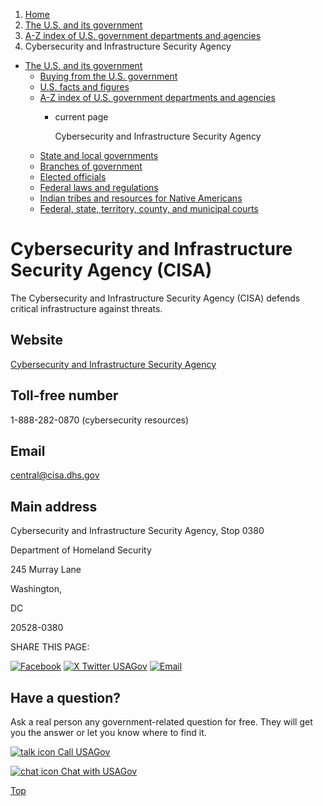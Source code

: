 1. [Home](/)
2. [The U.S. and its government](/about-the-us)
3. [A-Z index of U.S. government departments and agencies](/agency-index)
4. Cybersecurity and Infrastructure Security Agency

* [The U.S. and its government](/about-the-us)
  + [Buying from the U.S. government](/buy-from-government)
  + [U.S. facts and figures](/facts-figures)
  + [A-Z index of U.S. government departments and agencies](/agency-index)
    - current page

      Cybersecurity and Infrastructure Security Agency
  + [State and local governments](/state-local-governments)
  + [Branches of government](/branches-of-government)
  + [Elected officials](/elected-officials)
  + [Federal laws and regulations](/laws-and-regulations)
  + [Indian tribes and resources for Native Americans](/tribes)
  + [Federal, state, territory, county, and municipal courts](/courts)

Cybersecurity and Infrastructure Security Agency
(CISA)
=======================================================

The Cybersecurity and Infrastructure Security Agency (CISA) defends critical infrastructure against threats.

Website
-------

[Cybersecurity and Infrastructure Security Agency](https://www.cisa.gov)

Toll-free number
----------------

1-888-282-0870 (cybersecurity resources)

Email
-----

[central@cisa.dhs.gov](mailto:central@cisa.dhs.gov)

Main address
------------

Cybersecurity and Infrastructure Security Agency, Stop 0380
  

Department of Homeland Security
  

245 Murray Lane
  

Washington,

DC

20528-0380

SHARE THIS PAGE:

[![Facebook](/themes/custom/usagov/images/social-media-icons/Facebook_Icon.svg)](https://www.facebook.com/sharer/sharer.php?u=https://www.usa.gov/agencies/cybersecurity-and-infrastructure-security-agency&v=3)
[![X Twitter USAGov](/themes/custom/usagov/images/social-media-icons/X_Twitter_Icon.svg?version=2)](https://twitter.com/intent/tweet?source=webclient&text=https://www.usa.gov/agencies/cybersecurity-and-infrastructure-security-agency)
[![Email](/themes/custom/usagov/images/social-media-icons/Email_Icon.svg?version=2)](mailto:?subject=https://www.usa.gov/agencies/cybersecurity-and-infrastructure-security-agency)

Have a question?
----------------

Ask a real person any government-related question for free. They will get you the answer or let you know where to find it.

[![talk icon](/themes/custom/usagov/images/ICONS_talk.png)
Call USAGov](/phone)

[![chat icon](/themes/custom/usagov/images/ICONS_chat.png)
Chat with USAGov](/chat)

[Top](#main-content)